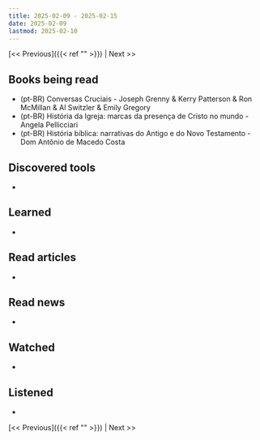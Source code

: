 ```yaml
---
title: 2025-02-09 - 2025-02-15
date: 2025-02-09
lastmod: 2025-02-10
---
```


[<< Previous]({{< ref "" >}}) | Next >>

## Books being read
- (pt-BR) Conversas Cruciais - Joseph Grenny & Kerry Patterson & Ron McMillan &
  Al Switzler & Emily Gregory
- (pt-BR) História da Igreja: marcas da presença de Cristo no mundo - Angela
  Pellicciari
- (pt-BR) História bíblica: narrativas do Antigo e do Novo Testamento - Dom
  Antônio de Macedo Costa

## Discovered tools
-

## Learned
-

## Read articles
-

## Read news
-

## Watched
-

## Listened
-

[<< Previous]({{< ref "" >}}) | Next >>
